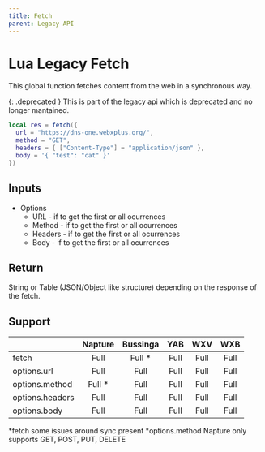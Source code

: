 ```yaml
---
title: Fetch
parent: Legacy API
---
```

# Lua Legacy Fetch
This global function fetches content from the web in a synchronous way.

{: .deprecated }
This is part of the legacy api which is deprecated and no longer mantained.

```lua
local res = fetch({
  url = "https://dns-one.webxplus.org/",
  method = "GET",
  headers = { ["Content-Type"] = "application/json" },
  body = '{ "test": "cat" }'
})
```

## Inputs
- Options
  - URL - if to get the first or all ocurrences
  - Method - if to get the first or all ocurrences
  - Headers - if to get the first or all ocurrences
  - Body - if to get the first or all ocurrences

## Return
String or Table (JSON/Object like structure) depending on the response of the fetch.

## Support

|                 | Napture | Bussinga | YAB  | WXV  | WXB  |
| --------------- | :-----: | :------: | :--: | :--: | :--: |
| fetch           | Full    | Full *   | Full | Full | Full |
| options.url     | Full    | Full     | Full | Full | Full |
| options.method  | Full *  | Full     | Full | Full | Full |
| options.headers | Full    | Full     | Full | Full | Full |
| options.body    | Full    | Full     | Full | Full | Full |

*fetch some issues around sync present
*options.method Napture only supports GET, POST, PUT, DELETE